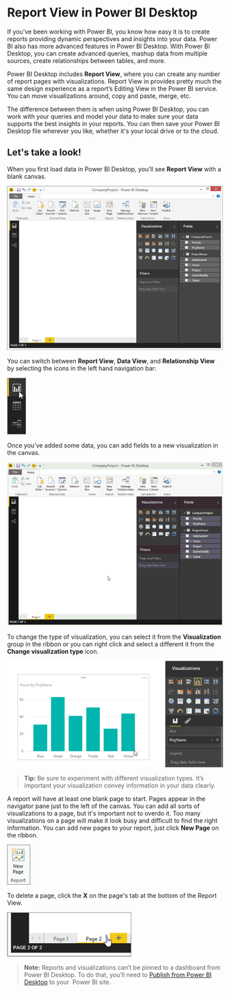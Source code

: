 ﻿<properties
   pageTitle="Report View in Power BI Desktop"
   description="Report View in Power BI Desktop"
   services="powerbi"
   documentationCenter=""
   authors="davidiseminger"
   manager="mblythe"
   backup=""
   editor=""
   tags=""
   qualityFocus="no"
   qualityDate=""/>

<tags
   ms.service="powerbi"
   ms.devlang="NA"
   ms.topic="article"
   ms.tgt_pltfrm="NA"
   ms.workload="powerbi"
   ms.date="11/10/2016"
   ms.author="davidi"/>

# Report View in Power BI Desktop

If you’ve been working with Power BI, you know how easy it is to create reports providing dynamic perspectives and insights into your data. Power BI also has more advanced features in Power BI Desktop. With Power BI Desktop, you can create advanced queries, mashup data from multiple sources, create relationships between tables, and more.

Power BI Desktop includes **Report View**, where you can create any number of report pages with visualizations. Report View in provides pretty much the same design experience as a report’s Editing View in the Power BI service. You can move visualizations around, copy and paste, merge, etc.

The difference between them is when using Power BI Desktop, you can work with your queries and model your data to make sure your data supports the best insights in your reports. You can then save your Power BI Desktop file wherever you like, whether it's your local drive or to the cloud.

## Let's take a look!

When you first load data in Power BI Desktop, you’ll see **Report View** with a blank canvas.

![](media/powerbi-desktop-report-view/PBI_ReportViewInPBIDesigner_ReportView.png)

You can switch between **Report View**, **Data View**, and **Relationship View** by selecting the icons in the left hand navigation bar:

![](media/powerbi-desktop-report-view/PBI_ReportViewInPBIDesigner_ChangeView.png)

Once you’ve added some data, you can add fields to a new visualization in the canvas.

![](media/powerbi-desktop-report-view/PBID_ReportView_AddVis.gif)

To change the type of visualization, you can select it from the **Visualization** group in the ribbon or you can right click and select a different it from the **Change visualization type** icon.

![](media/powerbi-desktop-report-view/PBID_ReportView_ChangeVis.gif)

> **Tip:** Be sure to experiment with different visualization types. It’s important your visualization convey information in your data clearly.

A report will have at least one blank page to start. Pages appear in the navigator pane just to the left of the canvas. You can add all sorts of visualizations to a page, but it's important not to overdo it. Too many visualizations on a page will make it look busy and difficult to find the right information. You can add new pages to your report, just click **New Page** on the ribbon.

![](media/powerbi-desktop-report-view/PBIDesignerReportViewNewPage.png)

To delete a page, click the **X** on the page's tab at the bottom of the Report View.

![](media/powerbi-desktop-report-view/PBI_ReportViewInPBIDesigner_DeletePage.png)

> **Note:** Reports and visualizations can’t be pinned to a dashboard from Power BI Desktop. To do that, you’ll need to [Publish from Power BI Desktop](powerbi-desktop-upload-desktop-files.md) to your  Power BI site.
